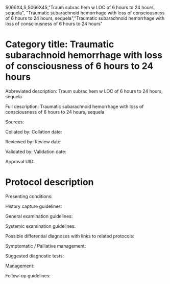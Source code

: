 S066X4,S,S066X4S,"Traum subrac hem w LOC of 6 hours to 24 hours, sequela", "Traumatic subarachnoid hemorrhage with loss of consciousness of 6 hours to 24 hours, sequela","Traumatic subarachnoid hemorrhage with loss of consciousness of 6 hours to 24 hours"
# Category title: Traumatic subarachnoid hemorrhage with loss of consciousness of 6 hours to 24 hours

Abbreviated description: Traum subrac hem w LOC of 6 hours to 24 hours, sequela

Full description: Traumatic subarachnoid hemorrhage with loss of consciousness of 6 hours to 24 hours, sequela

Sources:

Collated by:
Collation date:

Reviewed by:
Review date:

Validated by:
Validation date:

Approval UID:

# Protocol description

Presenting conditions:

History capture guidelines:

General examination guidelines:

Systemic examination guidelines:

Possible differential diagnoses with links to related protocols:

Symptomatic / Palliative management:

Suggested diagnostic tests:

Management:

Follow-up guidelines:
